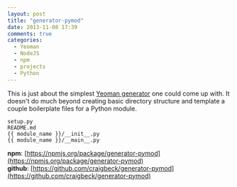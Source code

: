 ```yaml
---
layout: post
title: "generator-pymod"
date: 2013-11-08 17:39
comments: true
categories:
  - Yeoman
  - NodeJS
  - npm
  - projects
  - Python
---
```


This is just about the simplest [Yeoman generator](http://yeoman.io/generators.html) one could come up with. It doesn't do much beyond creating basic directory structure and template a couple boilerplate files for a Python module.

```
setup.py
README.md
{{ module_name }}/__init__.py
{{ module_name }}/__main__.py
```

**npm**: [https://npmjs.org/package/generator-pymod](https://npmjs.org/package/generator-pymod)<br>
**github**: [https://github.com/craigbeck/generator-pymod](https://github.com/craigbeck/generator-pymod)

